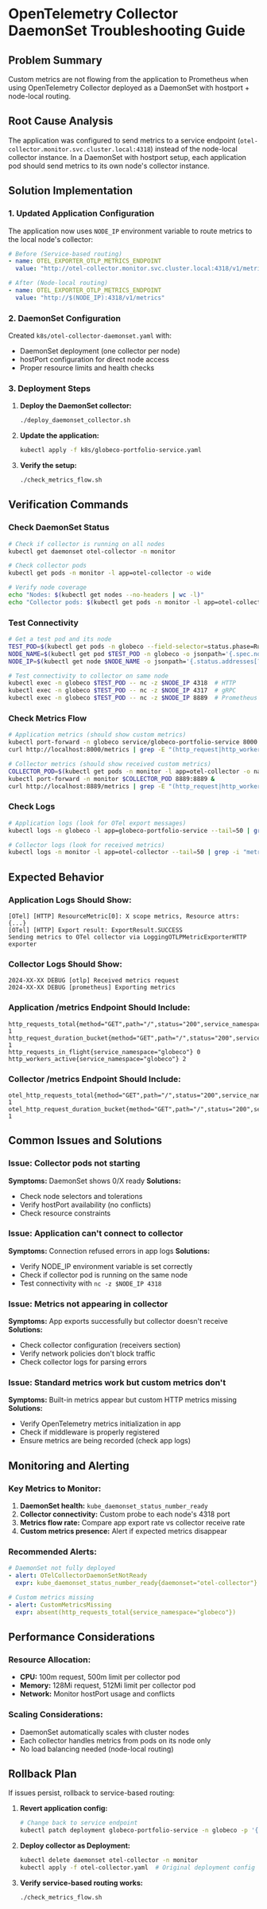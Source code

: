 # OpenTelemetry Collector DaemonSet Troubleshooting Guide

## Problem Summary
Custom metrics are not flowing from the application to Prometheus when using OpenTelemetry Collector deployed as a DaemonSet with hostport + node-local routing.

## Root Cause Analysis
The application was configured to send metrics to a service endpoint (`otel-collector.monitor.svc.cluster.local:4318`) instead of the node-local collector instance. In a DaemonSet with hostport setup, each application pod should send metrics to its own node's collector instance.

## Solution Implementation

### 1. Updated Application Configuration
The application now uses `NODE_IP` environment variable to route metrics to the local node's collector:

```yaml
# Before (Service-based routing)
- name: OTEL_EXPORTER_OTLP_METRICS_ENDPOINT
  value: "http://otel-collector.monitor.svc.cluster.local:4318/v1/metrics"

# After (Node-local routing)
- name: OTEL_EXPORTER_OTLP_METRICS_ENDPOINT
  value: "http://$(NODE_IP):4318/v1/metrics"
```

### 2. DaemonSet Configuration
Created `k8s/otel-collector-daemonset.yaml` with:
- DaemonSet deployment (one collector per node)
- hostPort configuration for direct node access
- Proper resource limits and health checks

### 3. Deployment Steps

1. **Deploy the DaemonSet collector:**
   ```bash
   ./deploy_daemonset_collector.sh
   ```

2. **Update the application:**
   ```bash
   kubectl apply -f k8s/globeco-portfolio-service.yaml
   ```

3. **Verify the setup:**
   ```bash
   ./check_metrics_flow.sh
   ```

## Verification Commands

### Check DaemonSet Status
```bash
# Check if collector is running on all nodes
kubectl get daemonset otel-collector -n monitor

# Check collector pods
kubectl get pods -n monitor -l app=otel-collector -o wide

# Verify node coverage
echo "Nodes: $(kubectl get nodes --no-headers | wc -l)"
echo "Collector pods: $(kubectl get pods -n monitor -l app=otel-collector --field-selector=status.phase=Running --no-headers | wc -l)"
```

### Test Connectivity
```bash
# Get a test pod and its node
TEST_POD=$(kubectl get pods -n globeco --field-selector=status.phase=Running --no-headers | head -1 | awk '{print $1}')
NODE_NAME=$(kubectl get pod $TEST_POD -n globeco -o jsonpath='{.spec.nodeName}')
NODE_IP=$(kubectl get node $NODE_NAME -o jsonpath='{.status.addresses[?(@.type=="InternalIP")].address}')

# Test connectivity to collector on same node
kubectl exec -n globeco $TEST_POD -- nc -z $NODE_IP 4318  # HTTP
kubectl exec -n globeco $TEST_POD -- nc -z $NODE_IP 4317  # gRPC
kubectl exec -n globeco $TEST_POD -- nc -z $NODE_IP 8889  # Prometheus
```

### Check Metrics Flow
```bash
# Application metrics (should show custom metrics)
kubectl port-forward -n globeco service/globeco-portfolio-service 8000:8000 &
curl http://localhost:8000/metrics | grep -E "(http_request|http_workers)"

# Collector metrics (should show received custom metrics)
COLLECTOR_POD=$(kubectl get pods -n monitor -l app=otel-collector -o name | head -1)
kubectl port-forward -n monitor $COLLECTOR_POD 8889:8889 &
curl http://localhost:8889/metrics | grep -E "(http_request|http_workers)"
```

### Check Logs
```bash
# Application logs (look for OTel export messages)
kubectl logs -n globeco -l app=globeco-portfolio-service --tail=50 | grep -i "otel\|metric"

# Collector logs (look for received metrics)
kubectl logs -n monitor -l app=otel-collector --tail=50 | grep -i "metric"
```

## Expected Behavior

### Application Logs Should Show:
```
[OTel] [HTTP] ResourceMetric[0]: X scope metrics, Resource attrs: {...}
[OTel] [HTTP] Export result: ExportResult.SUCCESS
Sending metrics to OTel collector via LoggingOTLPMetricExporterHTTP exporter
```

### Collector Logs Should Show:
```
2024-XX-XX DEBUG [otlp] Received metrics request
2024-XX-XX DEBUG [prometheus] Exporting metrics
```

### Application /metrics Endpoint Should Include:
```
http_requests_total{method="GET",path="/",status="200",service_namespace="globeco"} 1
http_request_duration_bucket{method="GET",path="/",status="200",service_namespace="globeco",le="5"} 1
http_requests_in_flight{service_namespace="globeco"} 0
http_workers_active{service_namespace="globeco"} 2
```

### Collector /metrics Endpoint Should Include:
```
otel_http_requests_total{method="GET",path="/",status="200",service_namespace="globeco"} 1
otel_http_request_duration_bucket{method="GET",path="/",status="200",service_namespace="globeco",le="5"} 1
```

## Common Issues and Solutions

### Issue: Collector pods not starting
**Symptoms:** DaemonSet shows 0/X ready
**Solutions:**
- Check node selectors and tolerations
- Verify hostPort availability (no conflicts)
- Check resource constraints

### Issue: Application can't connect to collector
**Symptoms:** Connection refused errors in app logs
**Solutions:**
- Verify NODE_IP environment variable is set correctly
- Check if collector pod is running on the same node
- Test connectivity with `nc -z $NODE_IP 4318`

### Issue: Metrics not appearing in collector
**Symptoms:** App exports successfully but collector doesn't receive
**Solutions:**
- Check collector configuration (receivers section)
- Verify network policies don't block traffic
- Check collector logs for parsing errors

### Issue: Standard metrics work but custom metrics don't
**Symptoms:** Built-in metrics appear but custom HTTP metrics missing
**Solutions:**
- Verify OpenTelemetry metrics initialization in app
- Check if middleware is properly registered
- Ensure metrics are being recorded (check app logs)

## Monitoring and Alerting

### Key Metrics to Monitor:
1. **DaemonSet health:** `kube_daemonset_status_number_ready`
2. **Collector connectivity:** Custom probe to each node's 4318 port
3. **Metrics flow rate:** Compare app export rate vs collector receive rate
4. **Custom metrics presence:** Alert if expected metrics disappear

### Recommended Alerts:
```yaml
# DaemonSet not fully deployed
- alert: OTelCollectorDaemonSetNotReady
  expr: kube_daemonset_status_number_ready{daemonset="otel-collector"} < kube_daemonset_status_desired_number_scheduled{daemonset="otel-collector"}

# Custom metrics missing
- alert: CustomMetricsMissing
  expr: absent(http_requests_total{service_namespace="globeco"})
```

## Performance Considerations

### Resource Allocation:
- **CPU:** 100m request, 500m limit per collector pod
- **Memory:** 128Mi request, 512Mi limit per collector pod
- **Network:** Monitor hostPort usage and conflicts

### Scaling Considerations:
- DaemonSet automatically scales with cluster nodes
- Each collector handles metrics from pods on its node only
- No load balancing needed (node-local routing)

## Rollback Plan

If issues persist, rollback to service-based routing:

1. **Revert application config:**
   ```bash
   # Change back to service endpoint
   kubectl patch deployment globeco-portfolio-service -n globeco -p '{"spec":{"template":{"spec":{"containers":[{"name":"globeco-portfolio-service","env":[{"name":"OTEL_EXPORTER_OTLP_METRICS_ENDPOINT","value":"http://otel-collector.monitor.svc.cluster.local:4318/v1/metrics"}]}]}}}}'
   ```

2. **Deploy collector as Deployment:**
   ```bash
   kubectl delete daemonset otel-collector -n monitor
   kubectl apply -f otel-collector.yaml  # Original deployment config
   ```

3. **Verify service-based routing works:**
   ```bash
   ./check_metrics_flow.sh
   ```